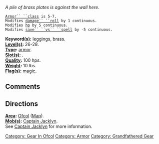 *A pile of brass plates is against the wall here.*

[`Armor`` ``class`](Armor_Values.md "wikilink")` is 5-7.`  
`Modifies `[`damage`` ``roll`](Damage_Roll.md "wikilink")` by 1 continuous.`  
`Modifies `[`hp`](Hit_Points.md "wikilink")` by 5 continuous.`  
`Modifies `[`save`` ``vs`` ``spell`](Saving_Throw.md "wikilink")` by -5 continuous.`

**Keyword(s):** leggings, brass.  
**[Level(s)](Object_Level.md "wikilink"):** 26-28.  
**[Type](:Category:_Object_Types.md "wikilink"):**
[armor](:Category:_Armor.md "wikilink").  
**[Slot(s)](Object_Slots.md "wikilink"):** <worn on legs>.  
**[Quality](Object_Quality.md "wikilink"):** 100 hps.  
**[Weight](Object_Weight.md "wikilink"):** 10 lbs.  
**[Flag(s)](:Category:_Object_Flags.md "wikilink"):**
[magic](Magic_Flag.md "wikilink").  

## Comments

## Directions

**[Area](:Category:_Areas.md "wikilink"):**
[Ofcol](:Category:_Ofcol.md "wikilink")
([Map](Ofcol_Map.md "wikilink")).  
**[Mob(s)](:Category:_Mobs.md "wikilink"):** [Captain
Jacklyn](Captain_Jacklyn.md "wikilink").  
See [Captain Jacklyn](Captain_Jacklyn.md "wikilink") for more
information.  

[Category: Gear In Ofcol](Category:_Gear_In_Ofcol "wikilink") [Category:
Armor](Category:_Armor "wikilink") [Category: Grandfathered
Gear](Category:_Grandfathered_Gear "wikilink")
